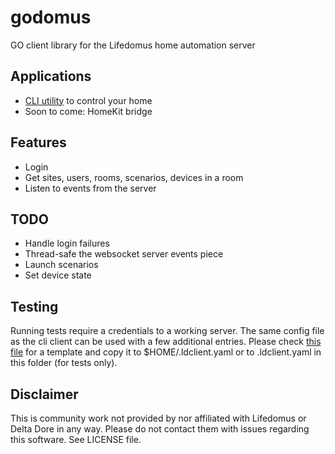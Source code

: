 # godomus
GO client library for the Lifedomus home automation server

## Applications
- [CLI utility](https://github.com/sgrimee/godomus/tree/master/ldclient) to control your home
- Soon to come: HomeKit bridge

## Features
- Login
- Get sites, users, rooms, scenarios, devices in a room
- Listen to events from the server

## TODO
- Handle login failures
- Thread-safe the websocket server events piece
- Launch scenarios
- Set device state

## Testing

Running tests require a credentials to a working server. The same config file as the cli client can be used with a few additional entries. Please check [this file](test_config_template.yaml) for a template and copy it to $HOME/.ldclient.yaml or to .ldclient.yaml in this folder (for tests only).

## Disclaimer

This is community work not provided by nor affiliated with Lifedomus or Delta Dore in any way. Please do not contact them with issues regarding this software. See LICENSE file.